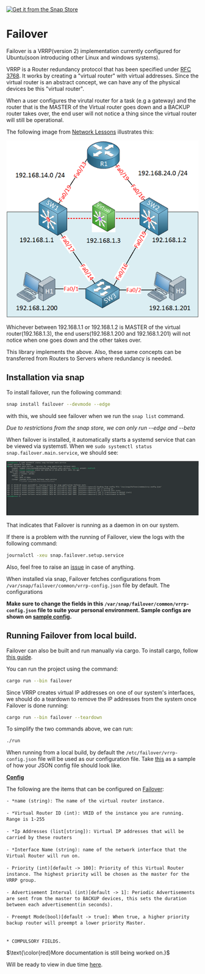 

[![Get it from the Snap Store](https://snapcraft.io/static/images/badges/en/snap-store-black.svg)](https://snapcraft.io/failover)


# Failover

Failover is a VRRP(version 2) implementation currently configured for Ubuntu(soon introducing other Linux and windows systems).

VRRP is a Router redundancy protocol that has been specified under [RFC 3768](https://datatracker.ietf.org/doc/html/rfc3768). It works by creating a "virtual router" with virtual addresses. Since the virtual router is an abstract concept, we can have any of the physical devices be this "virtual router". 

When a user configures the virutal router for a task (e.g a gateway) and the router that is the MASTER of the Virtual router goes down and a BACKUP router takes over, the end user will not notice a thing since the virtual router will still be operational. 

The following image from [Network Lessons](https://networklessons.com/cisco/ccie-routing-switching/vrrp-virtual-router-redundancy-protocol) illustrates this:

![network lessons VRRP illustration](images/vrp-illustration.png)


Whichever between 192.168.1.1 or 192.168.1.2 is MASTER of the virtual router(192.168.1.3), the end users(192.168.1.200 and 192.168.1.201) will not notice when one goes down and the other takes over. 

This library implements the above. Also, these same concepts can be transferred from Routers to Servers where redundancy is needed. 

## Installation via snap

To install failover, run the following command:

```sh
snap install failover --devmode --edge
```
with this, we should see failover when we run the `snap list` command.

*Due to restrictions from the snap store, we can only run --edge and --beta*

When failover is installed, it automatically starts a systemd service that can be viewed via systemstl. 
When we `sudo systemctl status snap.failover.main.service`, we should see:

![systemctl screenshot](images/failover.png)

That indicates that Failover is running as a daemon in on our system. 

If there is a problem with the running of Failover, view the logs with the following command:
```sh
journalctl -xeu snap.failover.setup.service
```

Also, feel free to raise an [issue](https://github.com/Paul-weqe/failover/issues) in case of anything.  

When installed via snap, Failover fetches configurations from `/var/snap/failover/common/vrrp-config.json` file by default. The configurations 

**Make sure to change the fields in this `/var/snap/failover/common/vrrp-config.json` file to suite your personal environment. Sample configs are shown on [sample config](https://github.com/Paul-weqe/failover/blob/main/sample-vrrp-config.json).**


## Running Failover from local build. 

Failover can also be built and run manually via cargo. To install cargo, follow [this guide](https://doc.rust-lang.org/cargo/getting-started/index.html).

You can run the project using the command:
```sh
cargo run --bin failover
```

Since VRRP creates virtual IP addresses on one of our system's interfaces, we should do a teardown to remove the IP addresses from the system once Failover is done running:
```sh
cargo run --bin failover --teardown
```

To simplify the two commands above, we can run: 

```sh
./run
```

When running from a local build, by default the `/etc/failover/vrrp-config.json` file will be used as our configuration file. Take [this](https://github.com/Paul-weqe/failover/blob/main/sample-vrrp-config.json) as a sample of how your JSON config file should look like. 



<b><u>Config</u></b>

The following are the items that can be configured on <u>Failover</u>:

    - *name (string): The name of the virtual router instance.  

    - *Virtual Router ID (int): VRID of the instance you are running. Range is 1-255
    
    - *Ip Addresses (list[string]): Virtual IP addresses that will be carried by these routers
    
    - *Interface Name (string): name of the network interface that the Virtual Router will run on.
    
    - Priority (int)[default -> 100]: Priority of this Virtual Router instance. The highest priority will be chosen as the master for the VRRP group. 
    
    - Advertisement Interval (int)[default -> 1]: Periodic Advertisements are sent from the master to BACKUP devices, this sets the duration between each advertisement(in seconds). 
    
    - Preempt Mode(bool)[default -> true]: When true, a higher priority backup router will preempt a lower priority Master. 
    

    * COMPULSORY FIELDS.  


$\text{\color{red}More documentation is still being worked on.}$

Will be ready to view in due time [here](https://failover-docs.readthedocs.io/en/latest/). 